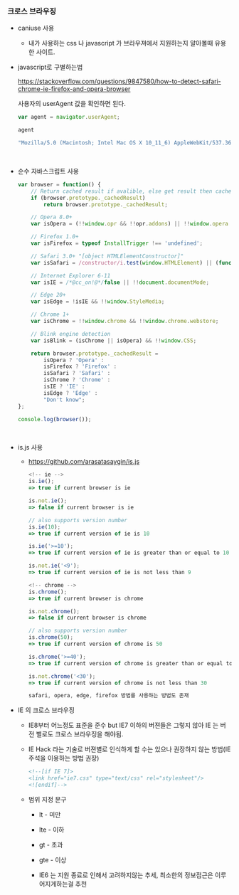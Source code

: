 ### 크로스 브라우징

- caniuse 사용

  - 내가 사용하는 css 나 javascript 가 브라우져에서 지원하는지 알아볼때 유용한 사이트.

- javascript로 구별하는법

  https://stackoverflow.com/questions/9847580/how-to-detect-safari-chrome-ie-firefox-and-opera-browser

  사용자의 userAgent 값을 확인하면 된다.	

  ```javascript
  var agent = navigator.userAgent;

  agent

  "Mozilla/5.0 (Macintosh; Intel Mac OS X 10_11_6) AppleWebKit/537.36 (KHTML, like Gecko) Chrome/60.0.3112.90 Safari/537.36"
  ```

  ​

- 순수 자바스크립트 사용

  ```javascript
  var browser = function() {
      // Return cached result if avalible, else get result then cache it.
      if (browser.prototype._cachedResult)
          return browser.prototype._cachedResult;

      // Opera 8.0+
      var isOpera = (!!window.opr && !!opr.addons) || !!window.opera || navigator.userAgent.indexOf(' OPR/') >= 0;

      // Firefox 1.0+
      var isFirefox = typeof InstallTrigger !== 'undefined';

      // Safari 3.0+ "[object HTMLElementConstructor]" 
      var isSafari = /constructor/i.test(window.HTMLElement) || (function (p) { return p.toString() === "[object SafariRemoteNotification]"; })(!window['safari'] || safari.pushNotification);

      // Internet Explorer 6-11
      var isIE = /*@cc_on!@*/false || !!document.documentMode;

      // Edge 20+
      var isEdge = !isIE && !!window.StyleMedia;

      // Chrome 1+
      var isChrome = !!window.chrome && !!window.chrome.webstore;

      // Blink engine detection
      var isBlink = (isChrome || isOpera) && !!window.CSS;

      return browser.prototype._cachedResult =
          isOpera ? 'Opera' :
          isFirefox ? 'Firefox' :
          isSafari ? 'Safari' :
          isChrome ? 'Chrome' :
          isIE ? 'IE' :
          isEdge ? 'Edge' :
          "Don't know";
  };

  console.log(browser());
  ```

  ​

- is.js 사용

  - https://github.com/arasatasaygin/is.js

    ```javascript
    <!-- ie -->
    is.ie();
    => true if current browser is ie

    is.not.ie();
    => false if current browser is ie

    // also supports version number
    is.ie(10);
    => true if current version of ie is 10

    is.ie('>=10');
    => true if current version of ie is greater than or equal to 10

    is.not.ie('<9');
    => true if current version of ie is not less than 9

    <!-- chrome -->
    is.chrome();
    => true if current browser is chrome

    is.not.chrome();
    => false if current browser is chrome

    // also supports version number
    is.chrome(50);
    => true if current version of chrome is 50

    is.chrome('>=40');
    => true if current version of chrome is greater than or equal to 40

    is.not.chrome('<30');
    => true if current version of chrome is not less than 30

    safari, opera, edge, firefox 방법를 사용하는 방법도 존재
    ```

- IE 의 크로스 브라우징

  - IE8부터 어느정도 표준을 준수 but IE7 이하의 버젼들은 그렇지 않아 IE 는 버전 별로도 크로스 브라우징을 해야됨.

  - IE Hack 라는 기술로 버젼별로 인식하게 할 수는 있으나 권장하지 않는 방법(IE 주석을 이용하는 방법 권장)

    ```html
    <!--[if IE 7]>
    <link href="ie7.css" type="text/css" rel="stylesheet"/>
    <![endif]-->
    ```

  - 범위 지정 문구

    - lt - 미만

    - lte - 이하

    - gt - 초과

    - gte - 이상

    - IE6 는 지원 종료로 인해서 고려하지않는 추세, 최소한의 정보접근은 이루어지게하는걸 추천

      ​

    ​